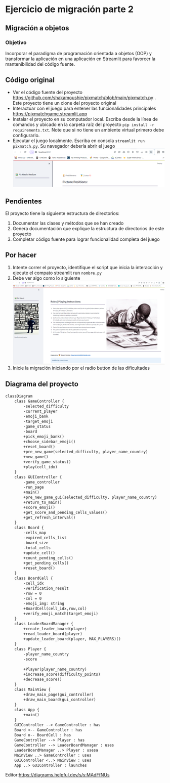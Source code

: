 # Ejercicio de migración parte 2

## Migración a objetos

### Objetivo

Incorporar el paradigma de programación orientada a objetos (OOP) y transformar la aplicación en una aplicación en
Streamlit
para favorcer la mantenibilidad del código fuente.

## Código original

* Ver el código fuente del proyecto https://github.com/shakamoushie/pixmatch/blob/main/pixmatch.py . Este proyecto tiene
  un clone del proyecto original
* Interactuar con el juego para entener las funcionalidades principales https://pixmatchgame.streamlit.app
* Instalar el proyecto en su computador local. Escriba desde la línea de comandos y ubicado en la carpeta raíz del
  proyecto `pip install -r requirements.txt`. Note que si no tiene un ambiente virtual primero debe configurarlo.
* Ejecutar el juego localmente. Escriba en consola `streamlit run pixmatch.py`. Su navegador debería abrir el juego
  ![img.png](docs/img/ejecucion.png)

## Pendientes

El proyecto tiene la siguiente estructura de directorios:

1. Documentar las clases y métodos que se han creado
2. Genera documentación que explique la estructura de directorios de este proyecto
3. Completar código fuente para lograr funcionalidad completa del juego

## Por hacer
1. Intente correr el proyecto, identifique el script que inicia la interacción y ejecute el compato streamlit run `nombre.py`
2. Debe ver algo como lo siguiente ![img.png](docs/img/ejecucion_poo_template.png)
3. Inicie la migración iniciando por el radio button de las dificultades


## Diagrama del proyecto
```mermaid
classDiagram
    class GameController {
        -selected_difficulty
        -current_player
        -emoji_bank
        -target_emoji
        -game_status
        -board
        +pick_emoji_bank()
        +choose_sidebar_emoji()
        +reset_board()
        +pre_new_game(selected_difficulty, player_name_country)
        +new_game()
        +verify_game_status()
        +play(cell_idx)
    }
    class GUIController {
        -game_controller
        -run_page
        +main()
        +pre_new_game_gui(selected_difficulty, player_name_country)
        +return_to_main()
        +score_emoji()
        +get_score_and_pending_cells_values()
        +get_refresh_interval()
    }
    class Board {
        -cells_map
        -expired_cells_list
        -board_size
        -total_cells 
        +update_cell()
        +count_pending_cells()
        +get_pending_cells()
        +reset_board()
    }
    class BoardCell {
        -cell_idx
        -verification_result
        -row = 0
        -col = 0
        -emoji_img: string
        +BoardCell(cell_idx,row,col)
        +verify_emoji_match(target_emoji)
    }
    class LeaderBoardManager {
        +create_leader_board(player)
        +read_leader_board(player)
        +update_leader_board(player, MAX_PLAYERS)()
    }
    class Player {
        -player_name_country
        -score
        
        +Player(player_name_country)
        +increase_score(difficulty_points)
        +decrease_score()
    }
    class MainView {
        +draw_main_page(gui_controller)
        +draw_main_board(gui_controller)
    }
    class App {
        +main()
    }
    GUIController --> GameController : has
    Board <-- GameController : has
    Board o-- BoardCell : has
    GameController --> Player : has
    GameController --> LeaderBoardManager : uses
    LeaderBoardManager ..> Player : usesa
    MainView ..> GameController : uses
    GUIController <..> MainView : uses
    App ..> GUIController : launches
```
Editor:https://diagrams.helpful.dev/s/s:MAdFfNUs